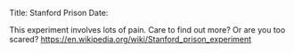 Title: Stanford Prison
Date:

This experiment involves lots of pain. Care to find out more? Or are you too scared?
https://en.wikipedia.org/wiki/Stanford_prison_experiment
